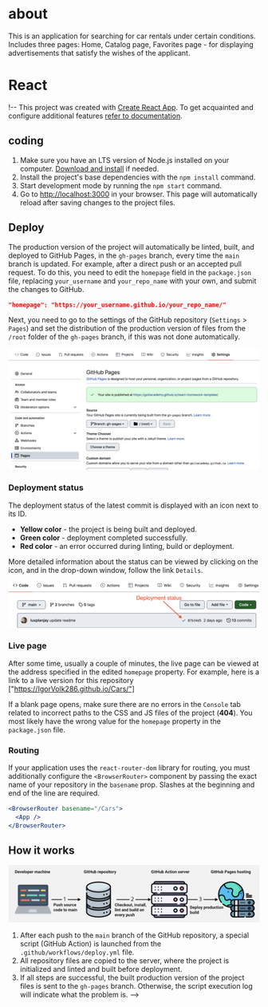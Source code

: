 # about

This is an application for searching for car rentals under certain conditions.
Includes three pages: Home, Catalog page, Favorites page - for displaying
advertisements that satisfy the wishes of the applicant.

# React

!-- This project was created with
[Create React App](https://github.com/facebook/create-react-app). To get
acquainted and configure additional features
[refer to documentation](https://facebook.github.io/create-react-app/docs/getting-started).

## coding

1. Make sure you have an LTS version of Node.js installed on your computer.
   [Download and install](https://nodejs.org/en/) if needed.
2. Install the project's base dependencies with the `npm install` command.
3. Start development mode by running the `npm start` command.
4. Go to [http://localhost:3000](http://localhost:3000) in your browser. This
   page will automatically reload after saving changes to the project files.

## Deploy

The production version of the project will automatically be linted, built, and
deployed to GitHub Pages, in the `gh-pages` branch, every time the `main` branch
is updated. For example, after a direct push or an accepted pull request. To do
this, you need to edit the `homepage` field in the `package.json` file,
replacing `your_username` and `your_repo_name` with your own, and submit the
changes to GitHub.

```json
"homepage": "https://your_username.github.io/your_repo_name/"
```

Next, you need to go to the settings of the GitHub repository (`Settings` >
`Pages`) and set the distribution of the production version of files from the
`/root` folder of the `gh-pages` branch, if this was not done automatically.

![GitHub Pages settings](./assets/repo-settings.png)

### Deployment status

The deployment status of the latest commit is displayed with an icon next to its
ID.

- **Yellow color** - the project is being built and deployed.
- **Green color** - deployment completed successfully.
- **Red color** - an error occurred during linting, build or deployment.

More detailed information about the status can be viewed by clicking on the
icon, and in the drop-down window, follow the link `Details`.

![Deployment status](./assets/deploy-status.png)

### Live page

After some time, usually a couple of minutes, the live page can be viewed at the
address specified in the edited `homepage` property. For example, here is a link
to a live version for this repository ["https://IgorVolk286.github.io/Cars/"]

If a blank page opens, make sure there are no errors in the `Console` tab
related to incorrect paths to the CSS and JS files of the project (**404**). You
most likely have the wrong value for the `homepage` property in the
`package.json` file.

### Routing

If your application uses the `react-router-dom` library for routing, you must
additionally configure the `<BrowserRouter>` component by passing the exact name
of your repository in the `basename` prop. Slashes at the beginning and end of
the line are required.

```jsx
<BrowserRouter basename="/Cars">
  <App />
</BrowserRouter>
```

## How it works

![How it works](./assets/how-it-works.png)

1. After each push to the `main` branch of the GitHub repository, a special
   script (GitHub Action) is launched from the `.github/workflows/deploy.yml`
   file.
2. All repository files are copied to the server, where the project is
   initialized and linted and built before deployment.
3. If all steps are successful, the built production version of the project
   files is sent to the `gh-pages` branch. Otherwise, the script execution log
   will indicate what the problem is. -->
